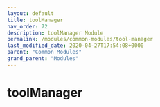 ```yaml
---
layout: default
title: toolManager 
nav_order: 72
description: toolManager Module
permalink: /modules/common-modules/tool-manager
last_modified_date: 2020-04-27T17:54:08+0000
parent: "Common Modules"
grand_parent: "Modules"
---
```


# toolManager